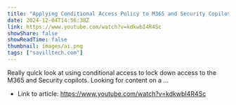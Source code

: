```yaml
---
title: "Applying Conditional Access Policy to M365 and Security Copilots"
date: 2024-12-04T14:56:38Z
link: https://www.youtube.com/watch?v=kdkwbI4R4Sc
showShare: false
showReadTime: false
thumbnail: images/ai.png
tags: ["savilltech.com"]
---
```

Really quick look at using conditional access to lock down access to the M365 and Security copilots. Looking for content on a ...

- Link to article: https://www.youtube.com/watch?v=kdkwbI4R4Sc